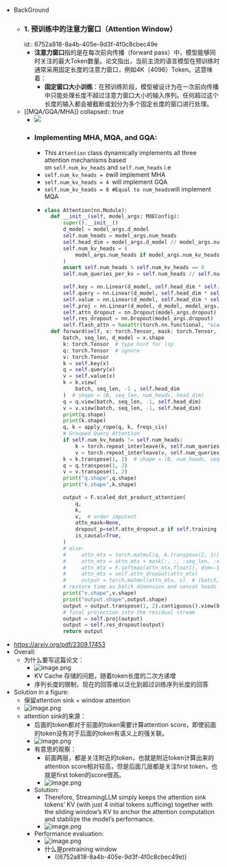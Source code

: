 - BackGround
	- ### 1. 预训练中的注意力窗口（Attention Window）
	  id:: 6752a818-8a4b-405e-9d3f-4f0c8cbec49e
		- **注意力窗口**指的是在每次前向传播（forward pass）中，模型能够同时关注的最大Token数量。论文指出，当前主流的语言模型在预训练时通常采用固定长度的注意力窗口，例如4K（4096）Token。这意味着：
			- **固定窗口大小训练**：在预训练阶段，模型被设计为在一次前向传播中只能处理长度不超过注意力窗口大小的输入序列。任何超过这个长度的输入都会被截断或划分为多个固定长度的窗口进行处理。
	- [[MQA/GQA/MHA]]
	  collapsed:: true
		- ![](http://yongyuan.name/imgs/posts/mha_mqa_gqa.png)
		- ### Implementing MHA, MQA, and GQA:
			- This `Attention` class dynamically implements all three attention mechanisms based on `self.num_kv_heads` and `self.num_heads` i.e
			- `self.num_kv_heads = 0`will implement MHA
			- `self.num_kv_heads = 4 `will implement GQA
			- `self.num_kv_heads = 8 #Equal to num_heads`will implement MQA
			- ```python
			  class Attention(nn.Module):
			    def __init__(self, model_args: MOEConfig):
			        super().__init__()
			        d_model = model_args.d_model
			        self.num_heads = model_args.num_heads
			        self.head_dim = model_args.d_model // model_args.num_heads
			        self.num_kv_heads = (
			            model_args.num_heads if model_args.num_kv_heads == 0 else model_args.num_kv_heads
			        )
			        assert self.num_heads % self.num_kv_heads == 0
			        self.num_queries_per_kv = self.num_heads // self.num_kv_heads
			        
			        self.key = nn.Linear(d_model, self.head_dim * self.num_heads)
			        self.query = nn.Linear(d_model, self.head_dim * self.num_kv_heads)
			        self.value = nn.Linear(d_model, self.head_dim * self.num_kv_heads)
			        self.proj = nn.Linear(d_model, d_model, model_args.bias)
			        self.attn_dropout = nn.Dropout(model_args.dropout)
			        self.res_dropout = nn.Dropout(model_args.dropout)
			        self.flash_attn = hasattr(torch.nn.functional, "scaled_dot_product_attention")
			    def forward(self, x: torch.Tensor, mask: torch.Tensor, freqs_cis) -> torch.Tensor:
			        batch, seq_len, d_model = x.shape
			        k: torch.Tensor  # type hint for lsp
			        q: torch.Tensor  # ignore
			        v: torch.Tensor
			        k = self.key(x)
			        q = self.query(x)
			        v = self.value(x)
			        k = k.view(
			            batch, seq_len, -1 , self.head_dim
			        )  # shape = (B, seq_len, num_heads, head_dim)
			        q = q.view(batch, seq_len, -1, self.head_dim)
			        v = v.view(batch, seq_len, -1, self.head_dim)
			        print(q.shape)
			        print(k.shape)
			        q, k = apply_rope(q, k, freqs_cis)
			        # Grouped Query Attention
			        if self.num_kv_heads != self.num_heads:
			            k = torch.repeat_interleave(k, self.num_queries_per_kv, dim=2)
			            v = torch.repeat_interleave(v, self.num_queries_per_kv, dim=2)
			        k = k.transpose(1, 2)  # shape = (B, num_heads, seq_len, head_dim)
			        q = q.transpose(1, 2)
			        v = v.transpose(1, 2)
			        print("q.shape",q.shape)
			        print("k.shape",k.shape)
			        
			        output = F.scaled_dot_product_attention(
			            q,
			            k,
			            v,  # order impotent
			            attn_mask=None,
			            dropout_p=self.attn_dropout.p if self.training else 0.0,
			            is_causal=True,
			        )
			        # else:
			        #     attn_mtx = torch.matmul(q, k.transpose(2, 3)) / math.sqrt(self.head_dim)
			        #     attn_mtx = attn_mtx + mask[:, :, :seq_len, :seq_len]
			        #     attn_mtx = F.softmax(attn_mtx.float(), dim=-1).type_as(k)
			        #     attn_mtx = self.attn_dropout(attn_mtx)
			        #     output = torch.matmul(attn_mtx, v)  # (batch, n_head, seq_len, head_dim)
			        # restore time as batch dimension and concat heads
			        print("v.shape",v.shape)
			        print("output.shape",output.shape)
			        output = output.transpose(1, 2).contiguous().view(batch, seq_len, d_model)
			        # final projection into the residual stream
			        output = self.proj(output)
			        output = self.res_dropout(output)
			        return output
			  ```
- https://arxiv.org/pdf/2309.17453
- Overall:
	- 为什么要写这篇论文：
		- ![image.png](../assets/image_1733469142222_0.png)
		- KV Cache 存储的问题，随着token长度的二次方递增
		- 序列长度的限制，现在的回答难以泛化到超过训练序列长度的回答
- Solution in a figure:
	- 保留attention sink + window attention
	- ![image.png](../assets/image_1733469073313_0.png)
	- attention sink的来源：
		- 后面的token都对于前面的token需要计算attention score，即使前面的token没有对于后面的token有语义上的强关联。
		- ![image.png](../assets/image_1733469280783_0.png)
		- 有意思的观察：
			- 前面两层，都是关注附近的token，也就是附近token计算出来的attention score相对较高，但是后面几层都是关注first token，也就是first token的score很高。
			- ![image.png](../assets/image_1733469371451_0.png)
		- Solution:
			- Therefore, StreamingLLM simply keeps the attention sink tokens’ KV (with just 4 initial tokens sufficing) together with the sliding window’s KV to anchor the attention computation and stabilize the model’s performance.
			- ![image.png](../assets/image_1733469673987_0.png)
		- Performance evaluation:
			- ![image.png](../assets/image_1733469558296_0.png)
			- 什么是pretraining window
				- ((6752a818-8a4b-405e-9d3f-4f0c8cbec49e))